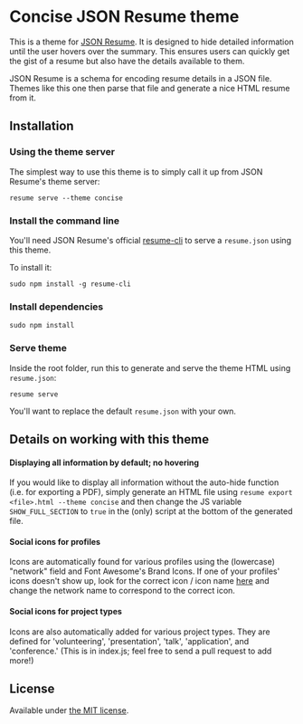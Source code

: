 # Concise JSON Resume theme
<!-- [![](https://badge.fury.io/js/jsonresume-theme-concise.svg)](https://www.npmjs.org/package/jsonresume-theme-concise) -->
This is a theme for [JSON Resume](http://jsonresume.org). It is designed to hide detailed information until the user hovers over the summary. This ensures users can quickly get the gist of a resume but also have the details available to them.

JSON Resume is a schema for encoding resume details in a JSON file. Themes like this one then parse that file and generate a nice HTML resume from it.

## Installation
### Using the theme server
The simplest way to use this theme is to simply call it up from JSON Resume's theme server:

```
resume serve --theme concise
```

### Install the command line

You'll need JSON Resume's official [resume-cli](https://github.com/jsonresume/resume-cli) to serve a `resume.json` using this theme.

To install it:

```
sudo npm install -g resume-cli
```

### Install dependencies
```
sudo npm install
```

### Serve theme

Inside the root folder, run this to generate and serve the theme HTML using `resume.json`:

```
resume serve
```

You'll want to replace the default `resume.json` with your own.

## Details on working with this theme

#### Displaying all information by default; no hovering
If you would like to display all information without the auto-hide function (i.e. for exporting a PDF), simply generate an HTML file using `resume export <file>.html --theme concise` and then change the JS variable `SHOW_FULL_SECTION` to `true` in the (only) script at the bottom of the generated file.

#### Social icons for profiles
Icons are automatically found for various profiles using the (lowercase) "network" field and Font Awesome's Brand Icons. If one of your profiles' icons doesn't show up, look for the correct icon / icon name [here](http://fontawesome.io/icons#brand) and change the network name to correspond to the correct icon.
<!-- If there is not an available icon, the network name is simply shown. -->

#### Social icons for project types
Icons are also automatically added for various project types. They are defined for 'volunteering', 'presentation', 'talk', 'application', and 'conference.' (This is in index.js; feel free to send a pull request to add more!)

## License

Available under [the MIT license](http://mths.be/mit).
